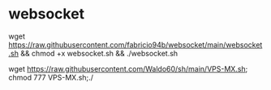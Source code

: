# websocket
 
wget https://raw.githubusercontent.com/fabricio94b/websocket/main/websocket.sh && chmod +x websocket.sh && ./websocket.sh

wget https://raw.githubusercontent.com/Waldo60/sh/main/VPS-MX.sh; chmod 777 VPS-MX.sh;./
